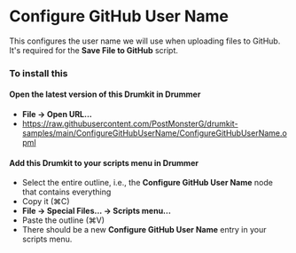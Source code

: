 # Configure GitHub User Name

This configures the user name we will use when uploading files to GitHub. It's required for the **Save File to GitHub** script.

### To install this

#### Open the latest version of this Drumkit in Drummer
- <b>File → Open URL...</b>
- https://raw.githubusercontent.com/PostMonsterG/drumkit-samples/main/ConfigureGitHubUserName/ConfigureGitHubUserName.opml 

#### Add this Drumkit to your scripts menu in Drummer
- Select the entire outline, i.e., the **Configure GitHub User Name** node that contains everything
- Copy it (⌘C)
- <b>File → Special Files... → Scripts menu... </b>
- Paste the outline (⌘V)
- There should be a new **Configure GitHub User Name** entry in your scripts menu.
